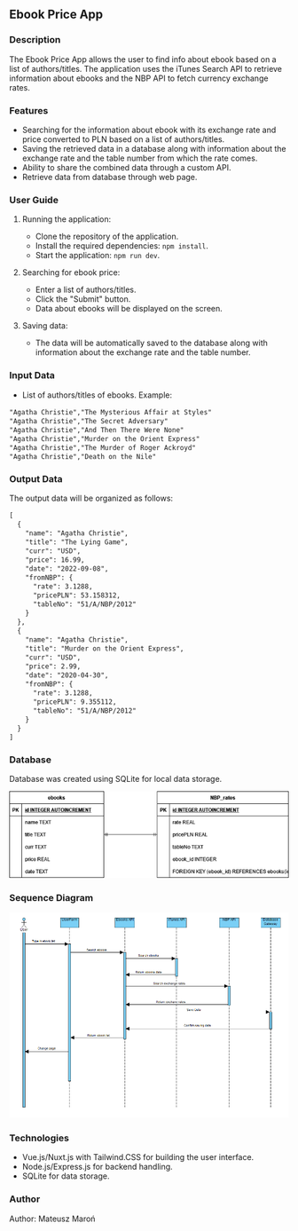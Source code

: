 ## Ebook Price App

### Description

The Ebook Price App allows the user to find info about ebook based on a list of authors/titles. The application uses the iTunes Search API to retrieve information about ebooks and the NBP API to fetch currency exchange rates.

### Features

- Searching for the information about ebook with its exchange rate and price converted to PLN based on a list of authors/titles.
- Saving the retrieved data in a database along with information about the exchange rate and the table number from which the rate comes.
- Ability to share the combined data through a custom API.
- Retrieve data from database through web page.

### User Guide

1. Running the application:
   - Clone the repository of the application.
   - Install the required dependencies: `npm install`.
   - Start the application: `npm run dev`.

2. Searching for ebook price:
   - Enter a list of authors/titles.
   - Click the "Submit" button.
   - Data about ebooks will be displayed on the screen.

3. Saving data:
   - The data will be automatically saved to the database along with information about the exchange rate and the table number.

### Input Data

- List of authors/titles of ebooks.
Example:
```
"Agatha Christie","The Mysterious Affair at Styles"
"Agatha Christie","The Secret Adversary"
"Agatha Christie","And Then There Were None"
"Agatha Christie","Murder on the Orient Express"
"Agatha Christie","The Murder of Roger Ackroyd"
"Agatha Christie","Death on the Nile"
```

### Output Data

The output data will be organized as follows:
```
[
  {
    "name": "Agatha Christie",
    "title": "The Lying Game",
    "curr": "USD",
    "price": 16.99,
    "date": "2022-09-08",
    "fromNBP": {
      "rate": 3.1288,
      "pricePLN": 53.158312,
      "tableNo": "51/A/NBP/2012"
    }
  },
  {
    "name": "Agatha Christie",
    "title": "Murder on the Orient Express",
    "curr": "USD",
    "price": 2.99,
    "date": "2020-04-30",
    "fromNBP": {
      "rate": 3.1288,
      "pricePLN": 9.355112,
      "tableNo": "51/A/NBP/2012"
    }
  }
]

```
### Database

Database was created using SQLite for local data storage.

![ERD Diagram](documentation/diagram_erd.png)
### Sequence Diagram

![Sequence Diagram](documentation/sequence_diagram.png)

### Technologies

- Vue.js/Nuxt.js with Tailwind.CSS for building the user interface.
- Node.js/Express.js for backend handling.
- SQLite for data storage.

### Author

Author: Mateusz Maroń